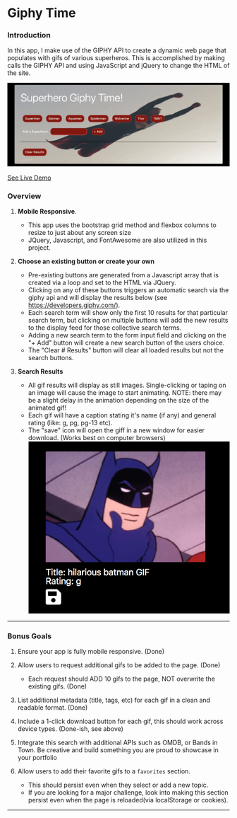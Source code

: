 # Giphy Time

### Introduction

In this app, I make use of the GIPHY API to create a dynamic web page that populates with gifs of various superheros. This is accomplished by making calls the GIPHY API and using JavaScript and jQuery to change the HTML of the site.

![giphy-time](assets/images/giphy-time.png)

[See Live Demo](https://gamlilorien.github.io/giphy-time/)

### Overview

1. **Mobile Responsive**.
   * This app uses the bootstrap grid method and flexbox columns to resize to just about any screen size
   * JQuery, Javascript, and FontAwesome are also utilized in this project.

2. **Choose an existing button or create your own**
   * Pre-existing buttons are generated from a Javascript array that is created via a loop and set to the HTML via JQuery.
   * Clicking on any of these buttons triggers an automatic search via the giphy api and will display the results below (see https://developers.giphy.com/).
   * Each search term will show only the first 10 results for that particular search term, but clicking on multiple buttons will add the new results to the display feed for those collective search terms.
   * Adding a new search term to the form input field and clicking on the "+ Add" button will create a new search button of the users choice.
   * The "Clear # Results" button will clear all loaded results but not the search buttons.

3. **Search Results**
   * All gif results will display as still images. Single-clicking or taping on an image will cause the image to start animating. NOTE: there may be a slight delay in the animation depending on the size of the animated gif! 
   * Each gif will have a caption stating it's name (if any) and general rating (like: g, pg, pg-13 etc).
   * The "save" icon will open the giff in a new window for easier download. (Works best on computer browsers)
  ![giphy-time](assets/images/batman-example.png)
- - -

### Bonus Goals

1. Ensure your app is fully mobile responsive. (Done)

2. Allow users to request additional gifs to be added to the page. (Done)
   * Each request should ADD 10 gifs to the page, NOT overwrite the existing gifs. (Done)

3. List additional metadata (title, tags, etc) for each gif in a clean and readable format. (Done)

4. Include a 1-click download button for each gif, this should work across device types. (Done-ish, see above)

5. Integrate this search with additional APIs such as OMDB, or Bands in Town. Be creative and build something you are proud to showcase in your portfolio

6. Allow users to add their favorite gifs to a `favorites` section.
   * This should persist even when they select or add a new topic.
   * If you are looking for a major challenge, look into making this section persist even when the page is reloaded(via localStorage or cookies).

- - -
